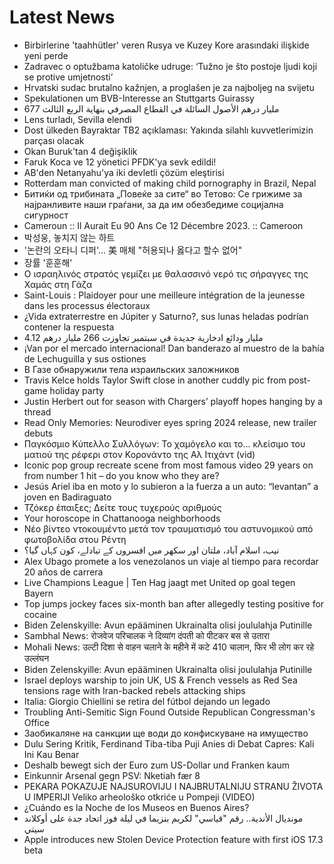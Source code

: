 # Latest News
-  Birbirlerine 'taahhütler' veren Rusya ve Kuzey Kore arasındaki ilişkide yeni perde
-  Zadravec o optužbama katoličke udruge: ‘Tužno je što postoje ljudi koji se protive umjetnosti’
-  Hrvatski sudac brutalno kažnjen, a proglašen je za najboljeg na svijetu
-  Spekulationen um BVB-Interesse an Stuttgarts Guirassy
-  677 مليار درهم الأصول السائلة في القطاع المصرفي بنهاية الربع الثالث
-  Lens turladı, Sevilla elendi
-  Dost ülkeden Bayraktar TB2 açıklaması: Yakında silahlı kuvvetlerimizin parçası olacak
-  Okan Buruk'tan 4 değişiklik
-  Faruk Koca ve 12 yönetici PFDK'ya sevk edildi!
-  AB'den Netanyahu'ya iki devletli çözüm eleştirisi
-  Rotterdam man convicted of making child pornography in Brazil, Nepal
-  Битиќи од трибината „Повеќе за сите“ во Тетово: Се грижиме за најранливите наши граѓани, за да им обезбедиме социјална сигурност
-  Cameroun :: Il Aurait Eu 90 Ans Ce 12 Décembre 2023. :: Cameroon
-  박성웅, 놓치지 않는 하트
-  '논란의 오타니 디퍼'… 美 매체 "허용되나 옳다고 할수 없어"
-  장률 '훈훈해'
-  Ο ισραηλινός στρατός γεμίζει με θαλασσινό νερό τις σήραγγες της Χαμάς στη Γάζα
-  Saint-Louis : Plaidoyer pour une meilleure intégration de la jeunesse dans les processus électoraux
-  ¿Vida extraterrestre en Júpiter y Saturno?, sus lunas heladas podrían contener la respuesta
-  4.12 مليار ودائع ادخارية جديدة في سبتمبر تجاوزت 266 مليار درهم
-  ¡Van por el mercado internacional! Dan banderazo al muestro de la bahía de Lechuguilla y sus ostiones
-  В Газе обнаружили тела израильских заложников
-  Travis Kelce holds Taylor Swift close in another cuddly pic from post-game holiday party
-  Justin Herbert out for season with Chargers’ playoff hopes hanging by a thread
-  Read Only Memories: Neurodiver eyes spring 2024 release, new trailer debuts
-  Παγκόσμιο Κύπελλο Συλλόγων: Το χαμόγελο και το... κλείσιμο του ματιού της ρέφερι στον Κορονάντο της Αλ Ιτιχάντ (vid)
-  Iconic pop group recreate scene from most famous video 29 years on from number 1 hit – do you know who they are?
-  Jesús Ariel iba en moto y lo subieron a la fuerza a un auto: “levantan” a joven en Badiraguato
-  Τζόκερ έπαιξες; Δείτε τους τυχερούς αριθμούς
-  Your horoscope in Chattanooga neighborhoods
-  Νέο βίντεο ντοκουμέντο μετά τον τραυματισμό του αστυνομικού από φωτοβολίδα στου Ρέντη
-  نیب، اسلام آباد، ملتان اور سکھر میں افسروں کے تبادلے، کون کہاں گیا؟
-  Alex Ubago promete a los venezolanos un viaje al tiempo para recordar 20 años de carrera
-  Live Champions League | Ten Hag jaagt met United op goal tegen Bayern
-  Top jumps jockey faces six-month ban after allegedly testing positive for cocaine
-  Biden Zelenskyille: Avun epääminen Ukrainalta olisi joululahja Putinille
-  Sambhal News: रोजवेज परिचालक ने दिव्यांग दंपती को पीटकर बस से उतारा
-  Mohali News: उल्टी दिशा से वाहन चलाने के महीने में कटे 410 चालान, फिर भी लोग कर रहे उल्लंघन
-  Biden Zelenskyille: Avun epääminen Ukrainalta olisi joululahja Putinille
-  Israel deploys warship to join UK, US & French vessels as Red Sea tensions rage with Iran-backed rebels attacking ships
-  Italia: Giorgio Chiellini se retira del fútbol dejando un legado
-  Troubling Anti-Semitic Sign Found Outside Republican Congressman's Office
-  Заобикаляне на санкции ще води до конфискуване на имущество
-  Dulu Sering Kritik, Ferdinand Tiba-tiba Puji Anies di Debat Capres: Kali Ini Kau Benar
-  Deshalb bewegt sich der Euro zum US-Dollar und Franken kaum
-  Einkunnir Arsenal gegn PSV: Nketiah fær 8
-  PEKARA POKAZUJE NAJSUROVIJU I NAJBRUTALNIJU STRANU ŽIVOTA U IMPERIJI Veliko arheološko otkriće u Pompeji (VIDEO)
-  ¿Cuándo es la Noche de los Museos en Buenos Aires?
-  مونديال الأندية.. رقم "قياسي" لكريم بنزيما في ليلة فوز اتحاد جدة على أوكلاند سيتي
-  Apple introduces new Stolen Device Protection feature with first iOS 17.3 beta
